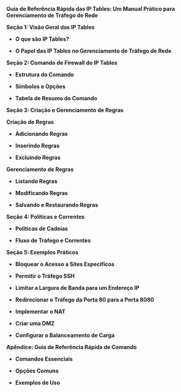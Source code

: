 **Guia de Referência Rápida das IP Tables: Um Manual Prático para Gerenciamento de Tráfego de Rede**

**Seção 1: Visão Geral das IP Tables**

- **O que são IP Tables?** 
   
- **O Papel das IP Tables no Gerenciamento de Tráfego de Rede**

**Seção 2: Comando de Firewall do IP Tables**

- **Estrutura do Comando**
   
- **Símbolos e Opções**
   
- **Tabela de Resumo do Comando**

**Seção 3: Criação e Gerenciamento de Regras**

**Criação de Regras**
   
- **Adicionando Regras**

- **Inserindo Regras**

- **Excluindo Regras**
   
**Gerenciamento de Regras**
   
- **Listando Regras**

- **Modificando Regras**
   
- **Salvando e Restaurando Regras**

**Seção 4: Políticas e Correntes**

- **Políticas de Cadeias** 
   
- **Fluxo de Tráfego e Correntes**

**Seção 5: Exemplos Práticos**

- **Bloquear o Acesso a Sites Específicos**
   
- **Permitir o Tráfego SSH** 
   
- **Limitar a Largura de Banda para um Endereço IP**

- **Redirecionar o Tráfego da Porta 80 para a Porta 8080** 

- **Implementar o NAT** 
   
- **Criar uma DMZ**
   
- **Configurar o Balanceamento de Carga**

**Apêndice: Guia de Referência Rápida de Comando**

- **Comandos Essenciais** 
   
- **Opções Comuns** 
   
- **Exemplos de Uso**